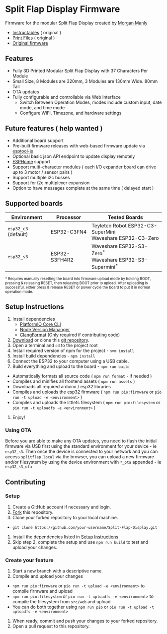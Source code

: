 # Split Flap Display Firmware
Firmware for the modular Split Flap Display created by [Morgan Manly](https://github.com/ManlyMorgan/Split-Flap-Display)

- [Instructables](https://www.instructables.com/Split-Flap-Display-3D-Printed-Modular-Compact-Encl/) ( original )
- [Print Files](https://makerworld.com/en/models/1116618#profileId-1114192) ( original )
- [Original firmware](https://github.com/ManlyMorgan/Split-Flap-Display)

## Features
- Fully 3D Printed Modular Split Flap Display with 37 Characters Per Module
- Small Size, 8 Modules are 320mm, 3 Modules are 130mm Wide. 80mm Tall
- OTA updates
- Fully configurable and controllable via Web Interface
    - Switch Between Operation Modes, modes include custom input, date mode, and time mode
    - Configure WiFi, Timezone, and hardware settings

## Future features ( help wanted )
- Additional board support
- Pre-built firmware releases with web-based firmware update via [esptool-js](https://espressif.github.io/esptool-js/docs/index.html)
- Optional basic json API endpoint to update display remotely
- [ESPHome](https://esphome.io) support
- Support multi-character modules ( each I/O expander board can drive up to 3 motor / sensor pairs )
- Support multiple i2c busses
- Support for i2c multiplexer expansion
- Option to have messages complete at the same time ( delayed start )

## Supported boards
| Environment          | Processor     | Tested Boards                                                                     |
| -------------------- | ------------- | --------------------------------------------------------------------------------- |
| `esp32_c3` (default) | ESP32-C3FN4   | Teyleten Robot ESP32-C3-SuperMini<br>Waveshare ESP32-C3-Zero                      |
| `esp32_s3`           | ESP32-S3FH4R2 | Waveshare ESP32-S3-Zero<sup>\*</sup><br>Waveshare ESP32-S3-Supermini<sup>\*</sup> |

<sub>* Requires manually resetting the board into firmware upload mode by holding BOOT, pressing & releasing RESET, then releasing BOOT prior to upload. After uploading is successful, either press & release RESET or power cycle the board to put it in normal operation mode.</sub>

## Setup Instructions

1. Install dependencies
    * [PlatformIO Core CLI](https://platformio.org/install/cli)
    * [Node Version Mananger](https://github.com/nvm-sh/nvm)
    * [ClangFormat](https://clang.llvm.org/docs/ClangFormat.html) (Only required if contributing code)
1. [Download](https://github.com/jhoff/Split-Flap-Display/archive/refs/heads/main.zip) or clone this [git repository](https://github.com/jhoff/Split-Flap-Display).
1. Open a terminal and `cd` to the project root
1. Install required version of npm for the project - `nvm install`
1. Install build dependencies - `npm install`
1. Connect the ESP32 to your computer using a USB cable.
1. Build everything and upload to the board - `npm run build`
  * Automatically formats all source code ( `npm run format` - if needed )
  * Compiles and minifies all frontend assets ( `npm run assets` )
  * Downloads all required arduino / esp32 libraries
  * Compiles and uploads the esp32 firmware ( `npm run pio:firmware` or `pio run -t upload -e <environment>` )
  * Compiles and uploads the littlefs filesystem ( `npm run pio:filesystem` or `pio run -t uploadfs -e <environment>` )
1. Enjoy!

### Using OTA
Before you are able to make any OTA updates, you need to flash the initial firmware via USB first using the standard environment for your device - ie `esp32_s3`. Then once the device is connected to your network and you can access `splitflap.local` via the browser, you can upload a new firmware and/or filesystem by using the device environment with `*_ota` appended - ie `esp32_s3_ota`

## Contributing

### Setup
1. Create a GitHub account if necessary and login.
1. [Fork](https://github.com/jhoff/Split-Flap-Display/fork) this repository.
1. Clone your forked repository to your local machine.
  * `git clone https://github.com/your-username/Split-Flap-Display.git`
1. Install the dependencies listed in [Setup Instructions](#setup-instructions)
1. Skip step 2, complete the setup and use `npm run build` to test and upload your changes.

### Create your feature
1. Start a new branch with a descriptive name.
1. Compile and upload your changes
  * `npm run pio:firmware` or `pio run -t upload -e <environment>` to compile firmware and upload
  * `npm run pio:filesystem` or `pio run -t uploadfs -e <environment>` to compile the filesystem from `src/web` and upload
  * You can do both together using `npm run pio` or `pio run -t upload -t uploadfs -e <environment>`
1. When ready, commit and push your changes to your forked repository.
1. Open a pull request to this repository.
